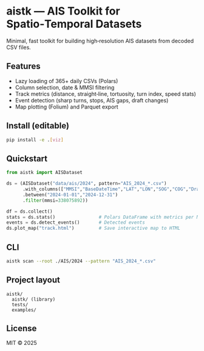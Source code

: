 
# aistk — AIS Toolkit for Spatio‑Temporal Datasets

Minimal, fast toolkit for building high‑resolution AIS datasets from decoded CSV files.

## Features
- Lazy loading of 365+ daily CSVs (Polars)
- Column selection, date & MMSI filtering
- Track metrics (distance, straight‑line, tortuosity, turn index, speed stats)
- Event detection (sharp turns, stops, AIS gaps, draft changes)
- Map plotting (Folium) and Parquet export

## Install (editable)
```bash
pip install -e .[viz]
```

## Quickstart
```python
from aistk import AISDataset

ds = (AISDataset("data/ais/2024", pattern="AIS_2024_*.csv")
      .with_columns(["MMSI","BaseDateTime","LAT","LON","SOG","COG","Draft"])
      .between("2024-01-01","2024-12-31")
      .filter(mmsi=338075892))

df = ds.collect()
stats = ds.stats()                # Polars DataFrame with metrics per MMSI
events = ds.detect_events()       # Detected events
ds.plot_map("track.html")         # Save interactive map to HTML
```

## CLI
```bash
aistk scan --root ./AIS/2024 --pattern "AIS_2024_*.csv"                --from 2024-01-01 --to 2024-12-31                --mmsi 338075892                --cols MMSI,BaseDateTime,LAT,LON,SOG,COG,Draft                --to-parquet out/ais.parquet --html out/track.html
```

## Project layout
```
aistk/
  aistk/ (library)
  tests/
  examples/
```

## License
MIT © 2025
